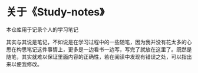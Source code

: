 # 关于《Study-notes》

本仓库用于记录个人的学习笔记

其实与其说是笔记，不如说是在学习过程中的一些随笔，因为我并没有花太多的心思在构思笔记这件事情上，更多是一边看书一边写，写完了就放在这里了。既然是随笔，其实就难以保证里面内容的正确性，若在阅读中发现有错误之处，可以指出来以便我修改。
